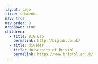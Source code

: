 ```yaml
---
layout: page
title: submenus
nav: true
nav_order: 8
dropdown: true
children:
  - title: BIG Lab
    permalink: http://biglab.co.uk/
  - title: divider
  - title: University of Bristol
    permalink: https://www.bristol.ac.uk/
---
```

